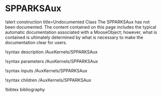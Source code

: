<!-- MOOSE Documentation Stub: Remove this when content is added. -->

# SPPARKSAux

!alert construction title=Undocumented Class
The SPPARKSAux has not been documented. The content contained on this page includes the
typical automatic documentation associated with a MooseObject; however, what is contained is
ultimately determined by what is necessary to make the documentation clear for users.

!syntax description /AuxKernels/SPPARKSAux

!syntax parameters /AuxKernels/SPPARKSAux

!syntax inputs /AuxKernels/SPPARKSAux

!syntax children /AuxKernels/SPPARKSAux

!bibtex bibliography
